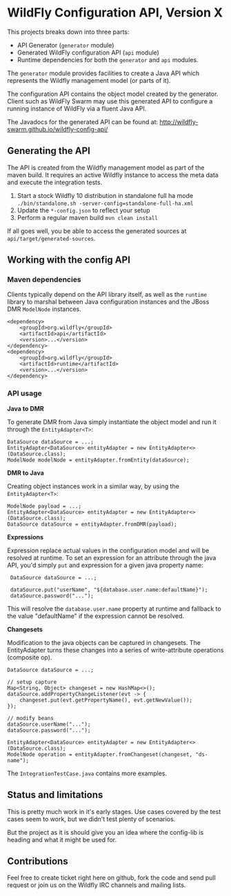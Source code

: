 # WildFly Configuration API, Version X

This projects breaks down into three parts:

- API Generator (`generator` module)
- Generated WildFly configuration API (`api` module)
- Runtime dependencies for both the `generator` and `api` modules.

The `generator` module provides facilities to create a Java API which represents
the Wildfly management model (or parts of it).

The configuration API contains the object model created by the generator. Client
such as WildFly Swarm may use this generated API to configure a running instance
of WildFly via a fluent Java API.

The Javadocs for the generated API can be found at:
http://wildfly-swarm.github.io/wildfly-config-api/

## Generating the API

The API is created from the Wildfly management model as part of the maven build.
It requires an active Wildfly instance to access the meta data and execute the
integration tests.

1. Start a stock Wildfly 10 distribution in standalone full ha mode
`./bin/standalone.sh -server-config=standalone-full-ha.xml`
2. Update the `*-config.json` to reflect your setup
3. Perform a regular maven build `mvn clean install`

If all goes well, you be able to access the generated sources at
`api/target/generated-sources`.

## Working with the config API

### Maven dependencies

Clients typically depend on the API library itself, as well as the `runtime`
library to marshal between Java configuration instances and the JBoss DMR
`ModelNode` instances.

```
<dependency>
	<groupId>org.wildfly</groupId>
	<artifactId>api</artifactId>
	<version>...</version>
</dependency>
<dependency>
	<groupId>org.wildfly</groupId>
	<artifactId>runtime</artifactId>
	<version>...</version>
</dependency>
```

### API usage

**Java to DMR**

To generate DMR from Java simply instantiate the object model and run it through the `EntityAdapter<T>`:

```
DataSource dataSource = ...;
EntityAdapter<DataSource> entityAdapter = new EntityAdapter<>(DataSource.class);
ModelNode modelNode = entityAdapter.fromEntity(dataSource);

```

**DMR to Java**

Creating object instances work
in a similar way, by using the `EntityAdapter<T>`:

```
ModelNode payload = ...;
EntityAdapter<DataSource> entityAdapter = new EntityAdapter<>(DataSource.class);
DataSource dataSource = entityAdapter.fromDMR(payload);
```

**Expressions**

Expression replace actual values in the configuration model and will be resolved at runtime.
To set an expression for an attribute through the java API, you'd simply `put` and expression for a given java property name:

```
 DataSource dataSource = ...;

 dataSource.put("userName", "${database.user.name:defaultName}");
 dataSource.password("...");

```

This will resolve the `database.user.name` property at runtime and fallback to the value "defaultName" if the expression cannot be resolved.

**Changesets**

Modification to the java objects can be captured in changesets.
The EntityAdapter turns these changes into a series of write-attribute operations (composite op).

```
DataSource dataSource = ...;

// setup capture 
Map<String, Object> changeset = new HashMap<>();
dataSource.addPropertyChangeListener(evt -> {
	changeset.put(evt.getPropertyName(), evt.getNewValue());
});

// modify beans
dataSource.userName("...");
dataSource.password("...");

EntityAdapter<DataSource> entityAdapter = new EntityAdapter<>(DataSource.class);
ModelNode operation = entityAdapter.fromChangeset(changeset, "ds-name");

```

The `IntegrationTestCase.java` contains more examples.


## Status and limitations

This is pretty much work in it's early stages. Use cases covered by the test cases seem to work, but we didn't test plenty of scenarios.

But the project as it is should give you an idea where the config-lib is heading and what it might be used for.


## Contributions


Feel free to create ticket right here on github, fork the code and send pull request or join us on the Wildfly IRC channels and mailing lists.
